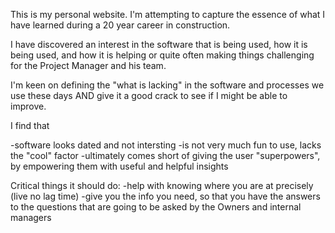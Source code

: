 This is my personal website. I'm attempting to capture the essence of what I have learned during a 20 year career in construction. 

I have discovered an interest in the software that is being used, how it is being used, and how it is helping or quite often making things challenging for the Project Manager and his team. 

I'm keen on defining the "what is lacking" in the software and processes we use these days AND give it a good crack to see if I might be able to improve.

I find that

-software looks dated and not intersting
-is not very much fun to use, lacks the "cool" factor
-ultimately comes short of giving the user "superpowers", by empowering them with useful and helpful insights

Critical things it should do:
-help with knowing where you are at precisely (live no lag time)
-give you the info you need, so that you have the answers to the questions that are going to be asked by the Owners and internal managers
